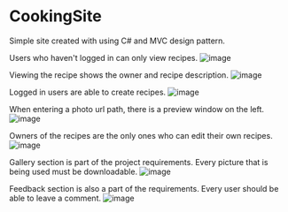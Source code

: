 # CookingSite
Simple site created with using C# and MVC design pattern.

Users who haven't logged in can only view recipes.
![image](https://github.com/user-attachments/assets/8b63edc5-8a2c-436e-8678-531fb3f721d4)

Viewing the recipe shows the owner and recipe description.
![image](https://github.com/user-attachments/assets/10d14e5a-2cb1-44a7-8150-348a89c3272a)



Logged in users are able to create recipes.
![image](https://github.com/user-attachments/assets/81080db9-4acd-4942-9755-db0956efc8db)

When entering a photo url path, there is a preview window on the left.
![image](https://github.com/user-attachments/assets/9cceb503-b75b-4ca5-8059-abc351328070)

Owners of the recipes are the only ones who can edit their own recipes.
![image](https://github.com/user-attachments/assets/8582c571-6d29-46ca-8641-550c097f87f5)


Gallery section is part of the project requirements. Every picture that is being used must be downloadable.
![image](https://github.com/user-attachments/assets/92094308-c3f5-4b0b-9851-5d677210d012)

Feedback section is also a part of the requirements. Every user should be able to leave a comment.
![image](https://github.com/user-attachments/assets/284cdc79-3ec4-47c8-93ef-241b60b70e83)
